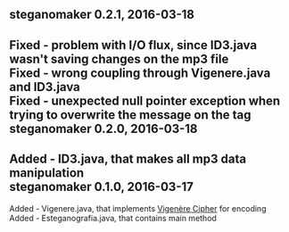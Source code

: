 steganomaker 0.2.1, 2016-03-18
------------------------------
Fixed - problem with I/O flux, since ID3.java wasn't saving changes on the mp3 file<br>
Fixed - wrong coupling through Vigenere.java and ID3.java<br>
Fixed - unexpected null pointer exception when trying to overwrite the message on the tag<br>
steganomaker 0.2.0, 2016-03-18
------------------------------
Added - ID3.java, that makes all mp3 data manipulation<br>
steganomaker 0.1.0, 2016-03-17
------------------------------
Added - Vigenere.java, that implements <a href="https://en.wikipedia.org/wiki/Vigen%C3%A8re_cipher">Vigenère Cipher</a> for encoding<br>
Added - Esteganografia.java, that contains main method
